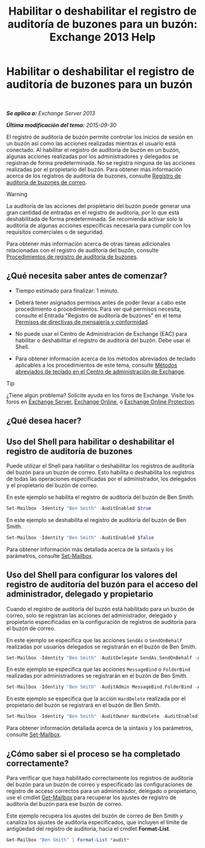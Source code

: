 ﻿---
title: 'Habilitar o deshabilitar el registro de auditoría de buzones para un buzón: Exchange 2013 Help'
TOCTitle: Habilitar o deshabilitar el registro de auditoría de buzones para un buzón
ms:assetid: c4bbfd52-6196-49c7-8c31-777fbbee11f2
ms:mtpsurl: https://technet.microsoft.com/es-es/library/Ff461937(v=EXCHG.150)
ms:contentKeyID: 49895899
ms.date: 04/23/2018
mtps_version: v=EXCHG.150
ms.translationtype: HT
---

# Habilitar o deshabilitar el registro de auditoría de buzones para un buzón

 

_**Se aplica a:** Exchange Server 2013_

_**Última modificación del tema:** 2015-09-30_

El registro de auditoría de buzón permite controlar los inicios de sesión en un buzón así como las acciones realizadas mientras el usuario está conectado. Al habilitar el registro de auditoría de buzón en un buzón, algunas acciones realizadas por los administradores y delegados se registran de forma predeterminada. No se registra ninguna de las acciones realizadas por el propietario del buzón. Para obtener más información acerca de los registros de auditoría de buzones, consulte [Registro de auditoría de buzones de correo](mailbox-audit-logging-exchange-2013-help.md).


> [!WARNING]
> La auditoría de las acciones del propietario del buzón puede generar una gran cantidad de entradas en el registro de auditoría, por lo que está deshabilitada de forma predeterminada. Se recomienda activar solo la auditoría de algunas acciones específicas necesaria para cumplir con los requisitos comerciales o de seguridad.



Para obtener más información acerca de otras tareas adicionales relacionadas con el registro de auditoría del buzón, consulte [Procedimientos de registro de auditoría de buzones](mailbox-audit-logging-procedures-exchange-2013-help.md).

## ¿Qué necesita saber antes de comenzar?

  - Tiempo estimado para finalizar: 1 minuto.

  - Deberá tener asignados permisos antes de poder llevar a cabo este procedimiento o procedimientos. Para ver qué permisos necesita, consulte el Entrada "Registro de auditoría de buzones" en el tema [Permisos de directivas de mensajería y conformidad](messaging-policy-and-compliance-permissions-exchange-2013-help.md).

  - No puede usar el Centro de Administración de Exchange (EAC) para habilitar o deshabilitar el registro de auditoría del buzón. Debe usar el Shell.

  - Para obtener información acerca de los métodos abreviados de teclado aplicables a los procedimientos de este tema, consulte [Métodos abreviados de teclado en el Centro de administración de Exchange](keyboard-shortcuts-in-the-exchange-admin-center-exchange-online-protection-help.md).


> [!TIP]
> ¿Tiene algún problema? Solicite ayuda en los foros de Exchange. Visite los foros en <A href="https://go.microsoft.com/fwlink/p/?linkid=60612">Exchange Server</A>, <A href="https://go.microsoft.com/fwlink/p/?linkid=267542">Exchange Online</A>, o <A href="https://go.microsoft.com/fwlink/p/?linkid=285351">Exchange Online Protection</A>.



## ¿Qué desea hacer?

## Uso del Shell para habilitar o deshabilitar el registro de auditoría de buzones

Puede utilizar el Shell para habilitar o deshabilitar los registros de auditoría del buzón para un buzón de correo. Esto habilita o deshabilita los registros de todas las operaciones especificadas por el administrador, los delegados y el propietario del buzón de correo.

En este ejemplo se habilita el registro de auditoría del buzón de Ben Smith.

```powershell
Set-Mailbox -Identity "Ben Smith" -AuditEnabled $true
```

En este ejemplo se deshabilita el registro de auditoría del buzón de Ben Smith.

```powershell
Set-Mailbox -Identity "Ben Smith" -AuditEnabled $false
```

Para obtener información más detallada acerca de la sintaxis y los parámetros, consulte [Set-Mailbox](https://technet.microsoft.com/es-es/library/bb123981\(v=exchg.150\)).

## Uso del Shell para configurar los valores del registro de auditoría del buzón para el acceso del administrador, delegado y propietario

Cuando el registro de auditoría del buzón está habilitado para un buzón de correo, solo se registran las acciones del administrador, delegado y propietario especificadas en la configuración de registros de auditoría para el buzón de correo.

En este ejemplo se especifica que las acciones `SendAs` o `SendOnBehalf` realizadas por usuarios delegados se registrarán en el buzón de Ben Smith.

```powershell
Set-Mailbox -Identity "Ben Smith" -AuditDelegate SendAs,SendOnBehalf -AuditEnabled $true
```

En este ejemplo se especifica que las acciones `MessageBind` o `FolderBind` realizadas por administradores se registrarán en el buzón de Ben Smith.

```powershell
Set-Mailbox -Identity "Ben Smith" -AuditAdmin MessageBind,FolderBind -AuditEnabled $true
```

En este ejemplo se especifica que la acción `HardDelete` realizada por el propietario del buzón se registrará en el buzón de Ben Smith.

```powershell
Set-Mailbox -Identity "Ben Smith" -AuditOwner HardDelete -AuditEnabled $true
```

Para obtener información detallada acerca de la sintaxis y los parámetros, consulte [Set-Mailbox](https://technet.microsoft.com/es-es/library/bb123981\(v=exchg.150\)).

## ¿Cómo saber si el proceso se ha completado correctamente?

Para verificar que haya habilitado correctamente los registros de auditoría del buzón para un buzón de correo y especificado las configuraciones de registro de acceso correctos para un administrador, delegado o propietario, use el cmdlet [Get-Mailbox](https://technet.microsoft.com/es-es/library/bb123685\(v=exchg.150\)) para recuperar los ajustes de registro de auditoría del buzón para ese buzón de correo.

Este ejemplo recupera los ajustes del buzón de correo de Ben Smith y canaliza los ajustes de auditoría especificados, que incluyen el límite de antigüedad del registro de auditoría, hacia el cmdlet **Format-List**.

```powershell
Get-Mailbox "Ben Smith" | Format-List *audit*
```

